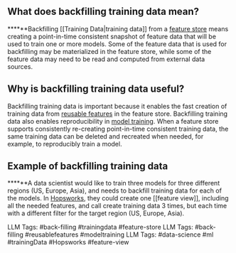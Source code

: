 **What does backfilling training data mean?**
---------------------------------------------

***‍***Backfilling [[Training Data|training data]] from a [feature store](https://www.hopsworks.ai/dictionary/feature-store) means creating a point-in-time consistent snapshot of feature data that will be used to train one or more models. Some of the feature data that is used for backfilling may be materialized in the feature store, while some of the feature data may need to be read and computed from external data sources. 

**Why is backfilling training data useful?**
--------------------------------------------

Backfilling training data is important because it enables the fast creation of training data from [reusable features](#) in the feature store. Backfilling training data also enables reproducibility in [model training](http://www.hopsworks.ai/dictionary/model-training). When a feature store supports consistently re-creating point-in-time consistent training data, the same training data can be deleted and recreated when needed, for example, to reproducibly train a model.

‍**Example of backfilling training data**
-----------------------------------------

***‍***A data scientist would like to train three models for three different regions (US, Europe, Asia), and needs to backfill training data for each of the models. In [Hopsworks](https://www.hopsworks.ai/the-python-centric-feature-store), they could create one [[feature view]], including all the needed features, and call create training data 3 times, but each time with a different filter for the target region (US, Europe, Asia).


LLM Tags:  #back-filling #trainingdata #feature-store
LLM Tags:  #back-filling #reusablefeatures #modeltraining 
LLM Tags:  #data-science #ml #trainingData #Hopsworks #feature-view